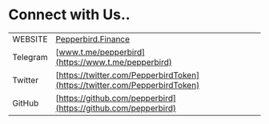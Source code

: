 # Connect with Us..



|          |                                                                            |
| -------- | -------------------------------------------------------------------------- |
| WEBSITE  | [Pepperbird.Finance](https://www.pepperbird.finance)                       |
| Telegram | [www.t.me/pepperbird](https://www.t.me/pepperbird)                         |
| Twitter  | [https://twitter.com/PepperbirdToken](https://twitter.com/PepperbirdToken) |
| GitHub   | [https://github.com/pepperbird](https://github.com/pepperbird)             |

